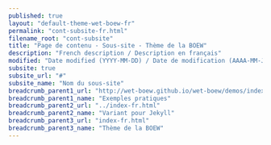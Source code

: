 ```yaml
---
published: true
layout: "default-theme-wet-boew-fr"
permalink: "cont-subsite-fr.html"
filename_root: "cont-subsite"
title: "Page de contenu - Sous-site - Thème de la BOEW"
description: "French description / Description en français"
modified: "Date modified (YYYY-MM-DD) / Date de modification (AAAA-MM-JJ)"
subsite: true
subsite_url: "#"
subsite_name: "Nom du sous-site"
breadcrumb_parent1_url: "http://wet-boew.github.io/wet-boew/demos/index-fra.html"
breadcrumb_parent1_name: "Exemples pratiques"
breadcrumb_parent2_url: "../index-fr.html"
breadcrumb_parent2_name: "Variant pour Jekyll"
breadcrumb_parent3_url: "index-fr.html"
breadcrumb_parent3_name: "Thème de la BOEW"
---
```


